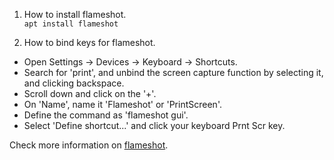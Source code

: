 1. How to install flameshot.\
`apt install flameshot`

2. How to bind keys for flameshot.
*  Open Settings → Devices → Keyboard → Shortcuts.
*  Search for 'print', and unbind the screen capture function by selecting it, and clicking backspace.
*  Scroll down and click on the '+'.
*  On 'Name', name it 'Flameshot' or 'PrintScreen'.
*  Define the command as 'flameshot gui'.
*  Select 'Define shortcut...' and click your keyboard Prnt Scr key.

Check more information on [flameshot](https://flameshot.org/docs/guide/key-bindings/).
